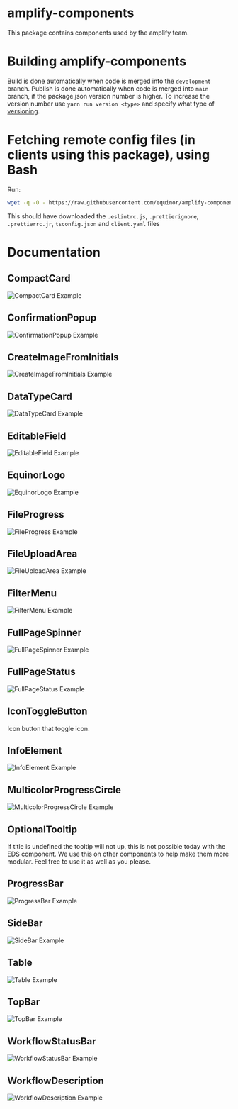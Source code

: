# amplify-components

This package contains components used by the amplify team.

# Building amplify-components

Build is done automatically when code is merged into the `development` branch.
Publish is done automatically when code is merged into `main` branch, if the package.json version number is higher.
To increase the version number use `yarn run version <type>` and specify what type of [versioning](https://github.com/theogravity/version-bump#quick-start-usage).

# Fetching remote config files (in clients using this package), using Bash

Run: 
```bash
wget -q -O - https://raw.githubusercontent.com/equinor/amplify-components/main/config/install.sh | bash
```


This should have downloaded the `.eslintrc.js`, `.prettierignore`, `.prettierrc.jr`, `tsconfig.json` and `client.yaml` files


# Documentation

## CompactCard

![CompactCard Example](https://github.com/equinor/amplify-components/blob/main/static/CompactCard.PNG)

## ConfirmationPopup

![ConfirmationPopup Example](https://github.com/equinor/amplify-components/blob/main/static/ConfirmationPopup.PNG)

## CreateImageFromInitials

![CreateImageFromInitials Example](https://github.com/equinor/amplify-components/blob/main/static/CreateImageFromInitials.PNG)

## DataTypeCard

![DataTypeCard Example](https://github.com/equinor/amplify-components/blob/main/static/DataTypeCard.PNG)

## EditableField

![EditableField Example](https://github.com/equinor/amplify-components/blob/main/static/EditableField.PNG)

## EquinorLogo

![EquinorLogo Example](https://github.com/equinor/amplify-components/blob/main/static/EquinorLogo.PNG)

## FileProgress

![FileProgress Example](https://github.com/equinor/amplify-components/blob/main/static/FileProgress.PNG)

## FileUploadArea

![FileUploadArea Example](https://github.com/equinor/amplify-components/blob/main/static/FileUploadArea.PNG)

## FilterMenu

![FilterMenu Example](https://github.com/equinor/amplify-components/blob/main/static/FilterMenu.PNG)

## FullPageSpinner

![FullPageSpinner Example](https://github.com/equinor/amplify-components/blob/main/static/FullPageSpinner.PNG)

## FullPageStatus

![FullPageStatus Example](https://github.com/equinor/amplify-components/blob/main/static/FullPageStatus.PNG)

## IconToggleButton

Icon button that toggle icon.

## InfoElement

![InfoElement Example](https://github.com/equinor/amplify-components/blob/main/static/InfoElement.PNG)

## MulticolorProgressCircle

![MulticolorProgressCircle Example](https://github.com/equinor/amplify-components/blob/main/static/MultiColorProgressCircle.PNG)

## OptionalTooltip

If title is undefined the tooltip will not up, this is not possible today with the EDS component.
We use this on other components to help make them more modular. Feel free to use it as well as you please.

## ProgressBar

![ProgressBar Example](https://github.com/equinor/amplify-components/blob/main/static/ProgressBar.PNG)

## SideBar

![SideBar Example](https://github.com/equinor/amplify-components/blob/main/static/SideBar.PNG)

## Table

![Table Example](https://github.com/equinor/amplify-components/blob/main/static/Table.PNG)

## TopBar

![TopBar Example](https://github.com/equinor/amplify-components/blob/main/static/TopBar.PNG)

## WorkflowStatusBar

![WorkflowStatusBar Example](https://github.com/equinor/amplify-components/blob/main/static/WorkflowStatusBar.PNG)

## WorkflowDescription

![WorkflowDescription Example](https://github.com/equinor/amplify-components/blob/main/static/WorkflowDescription.PNG)

